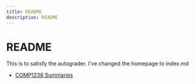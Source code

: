 ```yaml
---
title: README
description: README
---
```

# README
This is to satisfy the autograder. I've changed the homepage to index.md
- [COMP1238 Summaries](./comp1238.md)